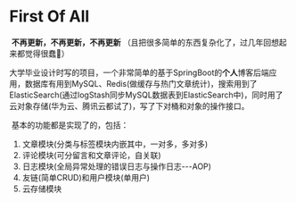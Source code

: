 # First Of All

​	**不再更新，不再更新，不再更新** （且把很多简单的东西复杂化了，过几年回想起来都觉得很蠢🤣）

​	大学毕业设计时写的项目，一个非常简单的基于SpringBoot的**个人**博客后端应用，数据库有用到MySQL、Redis(做缓存与热门文章统计)，搜索用到了ElasticSearch(通过logStash同步MySQL数据表到ElasticSearch中)，同时用了云对象存储(华为云、腾讯云都试了)，写了下对桶和对象的操作接口。

​	基本的功能都是实现了的，包括：

1. 文章模块(分类与标签模块内嵌其中，一对多，多对多)
2. 评论模块(可分留言和文章评论，自关联)
3. 日志模块(全局异常处理的错误日志与操作日志---AOP)
4. 友链(简单CRUD)和用户模块(单用户)
5. 云存储模块

